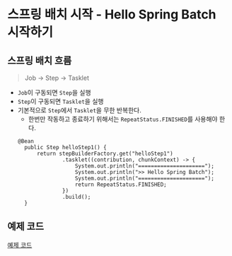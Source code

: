 # 스프링 배치 시작 - Hello Spring Batch 시작하기

## 스프링 배치 흐름
> Job → Step → Tasklet
* ```Job```이 구동되면 ```Step```을 실행
* ```Step```이 구동되면 ```Tasklet```을 실행
* 기본적으로 ```Step```에서 ```Tasklet```을 무한 반복한다.
  * 한번만 작동하고 종료하기 위해서는 ```RepeatStatus.FINISHED```를 사용해야 한다.
  ```
  @Bean
    public Step helloStep1() {
        return stepBuilderFactory.get("helloStep1")
                .tasklet((contribution, chunkContext) -> {
                    System.out.println("=====================");
                    System.out.println(">> Hello Spring Batch");
                    System.out.println("=====================");
                    return RepeatStatus.FINISHED;
                })
                .build();
    }
  ```


## 예제 코드
[예제 코드](https://github.com/yshjft/spring-batch-practice/tree/Part2)

